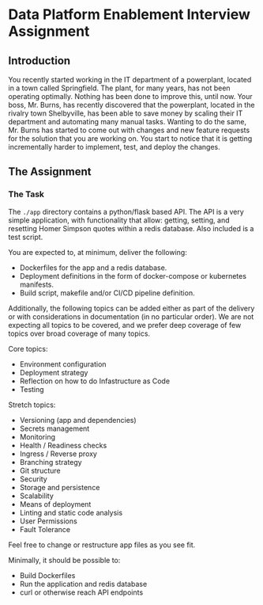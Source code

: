 # Data Platform Enablement Interview Assignment

## Introduction

You recently started working in the IT department of a powerplant, located in a town called Springfield. The plant, for many years, has not been operating optimally. Nothing has been done to improve this, until now. Your boss, Mr. Burns, has recently discovered that the powerplant, located in the rivalry town Shelbyville, has been able to save money by scaling their IT department and automating many manual tasks.
Wanting to do the same, Mr. Burns has started to come out with changes and new feature requests for the solution that you are working on. You start to notice that it is getting incrementally harder to implement, test, and deploy the changes.

## The Assignment

### The Task
The `./app` directory contains a python/flask based API. The API is a very simple application, with functionality that allow: getting, setting, and resetting Homer Simpson quotes within a redis database. Also included is a test script.

You are expected to, at minimum, deliver the following:

* Dockerfiles for the app and a redis database.
* Deployment definitions in the form of docker-compose or kubernetes manifests.
* Build script, makefile and/or CI/CD pipeline definition.

Additionally, the following topics can be added either as part of the delivery or with considerations in documentation (in no particular order). We are not expecting all topics to be covered, and we prefer deep coverage of few topics over broad coverage of many topics.

Core topics:

* Environment configuration
* Deployment strategy
* Reflection on how to do Infastructure as Code
* Testing

Stretch topics:

* Versioning (app and dependencies)
* Secrets management
* Monitoring
* Health / Readiness checks
* Ingress / Reverse proxy
* Branching strategy
* Git structure
* Security
* Storage and persistence
* Scalability
* Means of deployment
* Linting and static code analysis
* User Permissions
* Fault Tolerance

Feel free to change or restructure app files as you see fit.

Minimally, it should be possible to:

* Build Dockerfiles
* Run the application and redis database
* curl or otherwise reach API endpoints
